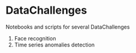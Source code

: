 # DataChallenges
Notebooks and scripts for several DataChallenges
  1. Face recognition
  2. Time series anomalies detection
